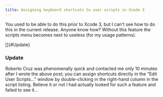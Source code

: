 ```yaml
---
title: Assigning keyboard shortcuts to user scripts in Xcode 3
---
```


You used to be able to do this prior to Xcode 3, but I can't see how to do this in the current release. Anyone know how? Without this feature the scripts menu becomes next to useless (for my usage patterns).

[]{#Update}

### Update

Roberto Cruz was phenomenally quick and contacted me only 10 minutes after I wrote the above post; you can assign shortcuts directly in the "Edit User Scripts..." window by double-clicking in the right-hand column in the script listing. Believe it or not I had actually looked for such a feature and failed to see it...
